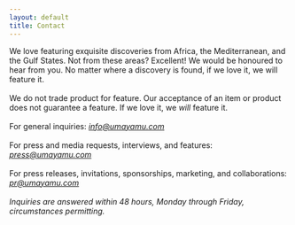 ```yaml
---
layout: default
title: Contact
---
```



We love featuring exquisite discoveries from Africa, the Mediterranean, and the Gulf States. Not from these areas? Excellent! We would be honoured to hear from you. No matter where a discovery is found, if we love it, we will feature it.
<br />
<br />
We do not trade product for feature. Our acceptance of an item or product does not guarantee a feature. If we love it, we *will* feature it.
<br />
<br />
For general inquiries: *<info@umayamu.com>*
<br />
<br />
For press and media requests, interviews, and features: *<press@umayamu.com>*
<br />
<br />
For press releases, invitations, sponsorships, marketing, and collaborations: *<pr@umayamu.com>*
<br />
<br />
*Inquiries are answered within 48 hours, Monday through Friday, circumstances permitting.*
<br />
